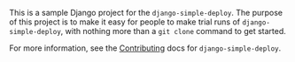 This is a sample Django project for the `django-simple-deploy`. The purpose of this project is to make it easy for people to make trial runs of `django-simple-deploy`, with nothing more than a `git clone` command to get started.

For more information, see the [Contributing](https://django-simple-deploy.readthedocs.io/en/latest/contributing/) docs for `django-simple-deploy`.
